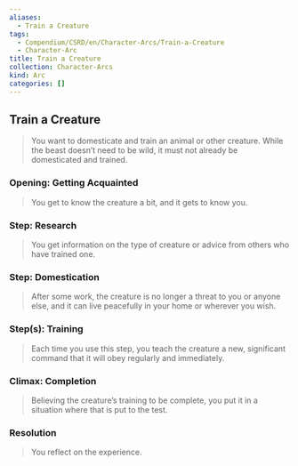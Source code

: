```yaml
---
aliases:
  - Train a Creature
tags:
  - Compendium/CSRD/en/Character-Arcs/Train-a-Creature
  - Character-Arc
title: Train a Creature
collection: Character-Arcs
kind: Arc
categories: []
---
```

## Train a Creature  
>You want to domesticate and train an animal or other creature. While the beast doesn’t need to be wild, it must not already be domesticated and trained.  
### Opening: Getting Acquainted    
>You get to know the creature a bit, and it gets to know you.  
### Step: Research    
>You get information on the type of creature or advice from others who have trained one.  
### Step: Domestication    
>After some work, the creature is no longer a threat to you or anyone else, and it can live peacefully in your home or wherever you wish.  
### Step(s): Training    
>Each time you use this step, you teach the creature a new, significant command that it will obey regularly and immediately.  
### Climax: Completion    
>Believing the creature’s training to be complete, you put it in a situation where that is put to the test.   
### Resolution    
>You reflect on the experience.